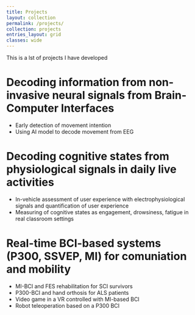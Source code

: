 ```yaml
---
title: Projects
layout: collection
permalink: /projects/
collection: projects
entries_layout: grid
classes: wide
---
```



This is a lst of projects I have developed

# Decoding information from non-invasive neural signals from Brain-Computer Interfaces
- Early detection of movement intention
- Using AI model to decode movement from EEG


# Decoding cognitive states from physiological signals in daily live activities
- In-vehicle assessment of user experience with electrophysiological signals and quantification of user experience
- Measuring of cognitive states as engagement, drowsiness, fatigue in real classroom settings


# Real-time BCI-based systems (P300, SSVEP, MI) for comuniation and mobility
- MI-BCI and FES rehabilitation for SCI survivors
- P300-BCI and hand orthosis for ALS patients
- Video game in a VR controlled with MI-based BCI
- Robot teleoperation based on a P300 BCI






